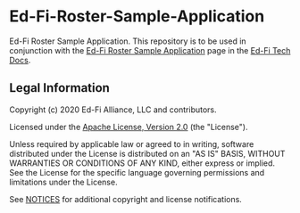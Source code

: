 ﻿# Ed-Fi-Roster-Sample-Application

Ed-Fi Roster Sample Application. This repository is to be used in conjunction with the [Ed-Fi Roster Sample Application](https://techdocs.ed-fi.org/display/SK/Ed-Fi+Roster+Sample+Application) page in the [Ed-Fi Tech Docs](https://techdocs.ed-fi.org).

## Legal Information

Copyright (c) 2020 Ed-Fi Alliance, LLC and contributors.

Licensed under the [Apache License, Version 2.0](LICENSE) (the "License").

Unless required by applicable law or agreed to in writing, software distributed
under the License is distributed on an "AS IS" BASIS, WITHOUT WARRANTIES OR
CONDITIONS OF ANY KIND, either express or implied. See the License for the
specific language governing permissions and limitations under the License.

See [NOTICES](NOTICES.md) for additional copyright and license notifications.
